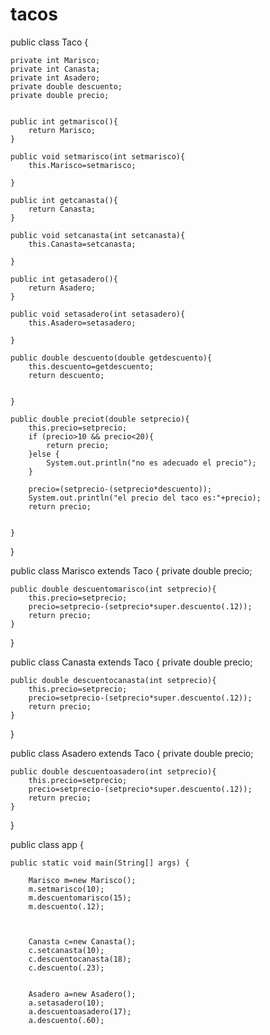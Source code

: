 # tacos
public class Taco {
	
	private int Marisco;
	private int Canasta;
	private int Asadero;
	private double descuento;
	private double precio;
	
	
	public int getmarisco(){
		return Marisco; 
	}
	
	public void setmarisco(int setmarisco){
		this.Marisco=setmarisco;
		
	}
	
	public int getcanasta(){
		return Canasta;
	}
	
	public void setcanasta(int setcanasta){
		this.Canasta=setcanasta;
		
	}
	
	public int getasadero(){
		return Asadero;
	}
	
	public void setasadero(int setasadero){
		this.Asadero=setasadero;
		
	}
	
	public double descuento(double getdescuento){
		this.descuento=getdescuento;
		return descuento;
		
		
	}
	
	public double preciot(double setprecio){
		this.precio=setprecio;
		if (precio>10 && precio<20){
			return precio;
		}else {
			System.out.println("no es adecuado el precio");
		}
		
		precio=(setprecio-(setprecio*descuento));
		System.out.println("el precio del taco es:"+precio);
		return precio;
		
		
	}
	
	

}

public class Marisco extends Taco {
	private double precio;

	
	public double descuentomarisco(int setprecio){
		this.precio=setprecio;
		precio=setprecio-(setprecio*super.descuento(.12));
		return precio;
	}
		
		

}



public class Canasta extends Taco {
private double precio;

	
	public double descuentocanasta(int setprecio){
		this.precio=setprecio;
		precio=setprecio-(setprecio*super.descuento(.12));
		return precio;
	}
}



public class Asadero extends Taco {
private double precio;

	
	public double descuentoasadero(int setprecio){
		this.precio=setprecio;
		precio=setprecio-(setprecio*super.descuento(.12));
		return precio;
	}
}



public class app {

	public static void main(String[] args) {
	
		Marisco m=new Marisco();
		m.setmarisco(10);
		m.descuentomarisco(15);
		m.descuento(.12);
		
		
		
		Canasta c=new Canasta();
		c.setcanasta(10);
		c.descuentocanasta(18);
		c.descuento(.23);
		
		
		Asadero a=new Asadero();
		a.setasadero(10);
		a.descuentoasadero(17);
		a.descuento(.60);
		
		
		
		
